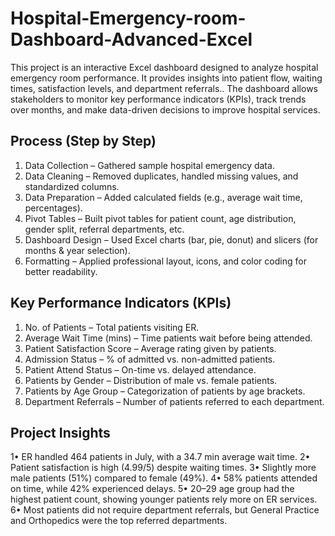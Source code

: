# Hospital-Emergency-room-Dashboard-Advanced-Excel
This project is an interactive Excel dashboard designed to analyze hospital emergency room performance. It provides insights into patient flow, waiting times, satisfaction levels, and department referrals.. The dashboard allows stakeholders to monitor key performance indicators (KPIs), track trends over months, and make data-driven decisions to improve hospital services.

## Process (Step by Step)
1.	Data Collection – Gathered sample hospital emergency data.
2.	Data Cleaning – Removed duplicates, handled missing values, and standardized columns.
3.	Data Preparation – Added calculated fields (e.g., average wait time, percentages).
4.	Pivot Tables – Built pivot tables for patient count, age distribution, gender split, referral departments, etc.
5.	Dashboard Design – Used Excel charts (bar, pie, donut) and slicers (for months & year selection).
6.	Formatting – Applied professional layout, icons, and color coding for better readability.

## Key Performance Indicators (KPIs)
1.	No. of Patients – Total patients visiting ER.
2.	Average Wait Time (mins) – Time patients wait before being attended.
3.	Patient Satisfaction Score – Average rating given by patients.
4.	Admission Status – % of admitted vs. non-admitted patients.
5.	Patient Attend Status – On-time vs. delayed attendance.
6.	Patients by Gender – Distribution of male vs. female patients.
7.	Patients by Age Group – Categorization of patients by age brackets.
8.	Department Referrals – Number of patients referred to each department.
 
## Project Insights
1•	ER handled 464 patients in July, with a 34.7 min average wait time.
2•	Patient satisfaction is high (4.99/5) despite waiting times.
3•	Slightly more male patients (51%) compared to female (49%).
4•	58% patients attended on time, while 42% experienced delays.
5•	20–29 age group had the highest patient count, showing younger patients rely more on ER services.
6•	Most patients did not require department referrals, but General Practice and Orthopedics were the top referred departments.
